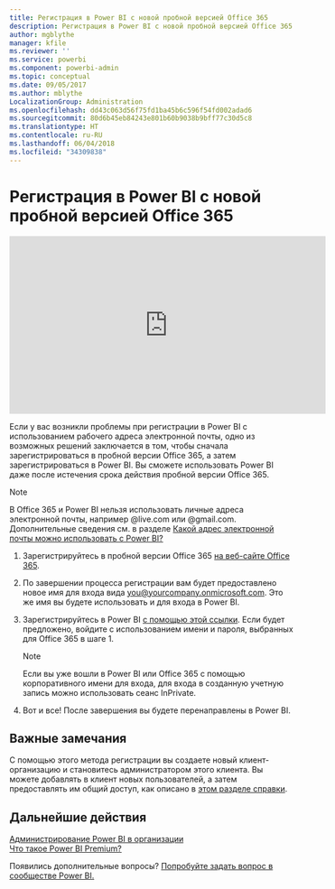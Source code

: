 ```yaml
---
title: Регистрация в Power BI с новой пробной версией Office 365
description: Регистрация в Power BI с новой пробной версией Office 365
author: mgblythe
manager: kfile
ms.reviewer: ''
ms.service: powerbi
ms.component: powerbi-admin
ms.topic: conceptual
ms.date: 09/05/2017
ms.author: mblythe
LocalizationGroup: Administration
ms.openlocfilehash: dd43c063d56f75fd1ba45b6c596f54fd002adad6
ms.sourcegitcommit: 80d6b45eb84243e801b60b9038b9bff77c30d5c8
ms.translationtype: HT
ms.contentlocale: ru-RU
ms.lasthandoff: 06/04/2018
ms.locfileid: "34309838"
---
```

# <a name="signing-up-for-power-bi-with-a-new-office-365-trial"></a>Регистрация в Power BI с новой пробной версией Office 365
<iframe width="560" height="315" src="https://www.youtube.com/embed/gbSuFST-Nx4?showinfo=0" frameborder="0" allowfullscreen></iframe>

Если у вас возникли проблемы при регистрации в Power BI с использованием рабочего адреса электронной почты, одно из возможных решений заключается в том, чтобы сначала зарегистрироваться в пробной версии Office 365, а затем зарегистрироваться в Power BI.  Вы сможете использовать Power BI даже после истечения срока действия пробной версии Office 365.

> [!NOTE]
> В Office 365 и Power BI нельзя использовать личные адреса электронной почты, например @live.com или @gmail.com. Дополнительные сведения см. в разделе [Какой адрес электронной почты можно использовать с Power BI?](service-self-service-signup-for-power-bi.md#what-email-address-can-be-used-with-power-bi)
> 
> 

1. Зарегистрируйтесь в пробной версии Office 365 [на веб-сайте Office 365](https://go.microsoft.com/fwlink/p/?LinkID=403802).
2. По завершении процесса регистрации вам будет предоставлено новое имя для входа вида you@yourcompany.onmicrosoft.com.  Это же имя вы будете использовать и для входа в Power BI.
3. Зарегистрируйтесь в Power BI [с помощью этой ссылки](https://portal.office.com/Start/Confirm?Sku=a403ebcc-fae0-4ca2-8c8c-7a907fd6c235&ru=https%3A%2F%2Fapp.powerbi.com%3FredirectedFromSignup%3D1%26noSignUpCheck%3D1).  Если будет предложено, войдите с использованием имени и пароля, выбранных для Office 365 в шаге 1.
   
   > [!NOTE]
   > Если вы уже вошли в Power BI или Office 365 с помощью корпоративного имени для входа, для входа в созданную учетную запись можно использовать сеанс InPrivate.
   > 
   > 
4. Вот и все!  После завершения вы будете перенаправлены в Power BI.

## <a name="important-considerations"></a>Важные замечания
С помощью этого метода регистрации вы создаете новый клиент-организацию и становитесь администратором этого клиента. Вы можете добавлять в клиент новых пользователей, а затем предоставлять им общий доступ, как описано в [этом разделе справки](https://support.office.com/en-sg/article/Add-users-individually-to-Office-365---Admin-Help-1970f7d6-03b5-442f-b385-5880b9c256ec?ui=en-US&rs=en-SG&ad=SG).

## <a name="next-steps"></a>Дальнейшие действия
[Администрирование Power BI в организации](service-admin-administering-power-bi-in-your-organization.md)  
[Что такое Power BI Premium?](service-premium.md)  

Появились дополнительные вопросы? [Попробуйте задать вопрос в сообществе Power BI.](http://community.powerbi.com/)


